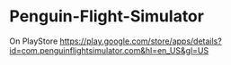 # Penguin-Flight-Simulator
On PlayStore https://play.google.com/store/apps/details?id=com.penguinflightsimulator.com&hl=en_US&gl=US
